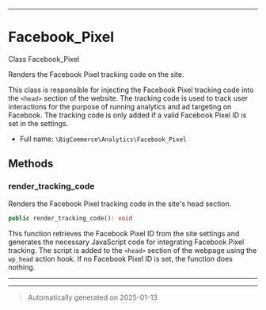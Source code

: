 ***

# Facebook_Pixel

Class Facebook_Pixel

Renders the Facebook Pixel tracking code on the site.

This class is responsible for injecting the Facebook Pixel tracking code into the
`<head>` section of the website. The tracking code is used to track user interactions
for the purpose of running analytics and ad targeting on Facebook.
The tracking code is only added if a valid Facebook Pixel ID is set in the settings.

* Full name: `\BigCommerce\Analytics\Facebook_Pixel`




## Methods


### render_tracking_code

Renders the Facebook Pixel tracking code in the site's head section.

```php
public render_tracking_code(): void
```

This function retrieves the Facebook Pixel ID from the site settings and generates
the necessary JavaScript code for integrating Facebook Pixel tracking. The script is
added to the `<head>` section of the webpage using the `wp_head` action hook.
If no Facebook Pixel ID is set, the function does nothing.










***


***
> Automatically generated on 2025-01-13

